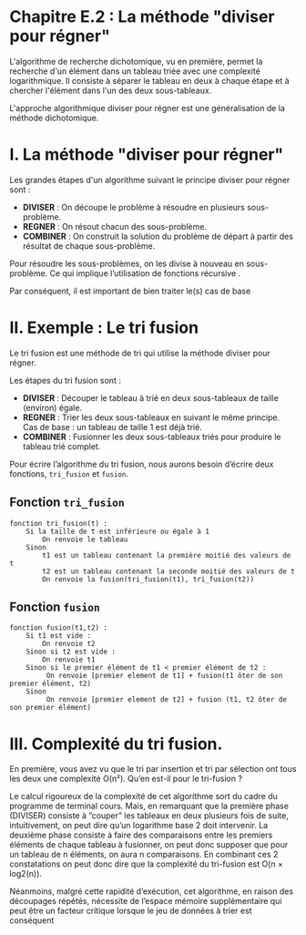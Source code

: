 # Chapitre E.2 : La méthode "diviser pour régner"

L'algorithme de recherche dichotomique, vu en première, permet la recherche d'un élément dans un tableau triée avec une complexité logarithmique. Il consiste à séparer le tableau en deux à chaque étape et à chercher l'élément dans l'un des deux sous-tableaux.

L'approche algorithmique diviser pour régner est une généralisation de la méthode dichotomique.

# I. La méthode "diviser pour régner"
Les grandes étapes d'un algorithme suivant le principe diviser pour régner sont : 
-  **DIVISER** : On découpe le problème à résoudre en plusieurs sous-problème. 
-  **REGNER** : On résout chacun des sous-problème. 
-  **COMBINER** : On construit la solution du problème de départ à partir des résultat de chaque sous-problème.  

Pour résoudre les sous-problèmes, on les divise à nouveau en sous-problème. Ce qui implique l’utilisation de fonctions  récursive .

Par conséquent, il est important de bien traiter le(s)  cas de base 

# II. Exemple : Le tri fusion
Le tri fusion est une méthode de tri qui utilise la méthode diviser pour régner.

Les étapes du tri fusion sont : 
- **DIVISER** :  Découper le tableau à trié en deux sous-tableaux de taille (environ) égale. 
- **REGNER** :  Trier les deux sous-tableaux en suivant le même principe.  
Cas de base : un tableau de taille 1 est déjà trié. 
- **COMBINER** :  Fusionner les deux sous-tableaux triés pour produire le tableau trié complet. 

Pour écrire l’algorithme du tri fusion, nous aurons besoin d’écrire deux fonctions, ```tri_fusion``` et ```fusion```.

## Fonction ```tri_fusion```
```
fonction tri_fusion(t) :
    Si la taille de t est inférieure ou égale à 1
        On renvoie le tableau
    Sinon
        t1 est un tableau contenant la première moitié des valeurs de t
        t2 est un tableau contenant la seconde moitié des valeurs de t
        On renvoie la fusion(tri_fusion(t1), tri_fusion(t2))
```

## Fonction ```fusion```
```
fonction fusion(t1,t2) :
    Si t1 est vide :
        On renvoie t2
    Sinon si t2 est vide :
        On renvoie t1
    Sinon si le premier élément de t1 < premier élément de t2 :
         On renvoie [premier element de t1] + fusion(t1 ôter de son premier élément, t2)
    Sinon
         On renvoie [premier element de t2] + fusion (t1, t2 ôter de son premier élément)

```

# III. Complexité du tri fusion.
En première, vous avez vu que le tri par insertion et tri par sélection ont tous les deux une complexité O(n²). 
Qu’en est-il pour le tri-fusion ? 

Le calcul rigoureux de la complexité de cet algorithme sort du cadre du programme de terminal cours. Mais, en remarquant que la première phase (DIVISER) consiste à ”couper” les tableaux en deux plusieurs fois de suite, intuitivement, on peut dire qu’un logarithme base 2 doit intervenir. 
La deuxième phase consiste à faire des comparaisons entre les premiers éléments de chaque tableau à fusionner, on peut donc supposer que pour un tableau de n éléments, on aura n comparaisons.
En combinant ces 2 constatations on peut donc dire que la complexité du tri-fusion est O(n × log2(n)).

Néanmoins, malgré cette rapidité d’exécution, cet algorithme, en raison des découpages répétés, nécessite de l’espace mémoire supplémentaire qui peut être un facteur critique lorsque le jeu de données à trier est conséquent
